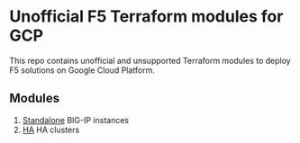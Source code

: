 # Unofficial F5 Terraform modules for GCP

This repo contains unofficial and unsupported Terraform modules to deploy F5
solutions on Google Cloud Platform.

## Modules

1. [Standalone](modules/big-ip/instance/) BIG-IP instances
2. [HA](modules/big-ip/ha/) HA clusters
